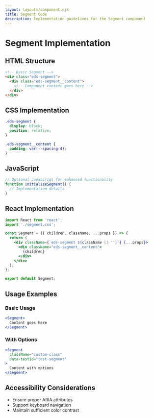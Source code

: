 ```yaml
---
layout: layouts/component.njk
title: Segment Code
description: Implementation guidelines for the Segment component
---
```


# Segment Implementation

## HTML Structure

```html
<!-- Basic Segment -->
<div class="eds-segment">
  <div class="eds-segment__content">
    <!-- Component content goes here -->
  </div>
</div>
```

## CSS Implementation

```css
.eds-segment {
  display: block;
  position: relative;
}

.eds-segment__content {
  padding: var(--spacing-4);
}
```

## JavaScript

```javascript
// Optional JavaScript for enhanced functionality
function initializeSegment() {
  // Implementation details
}
```

## React Implementation

```jsx
import React from 'react';
import './segment.css';

const Segment = ({ children, className, ...props }) => {
  return (
    <div className={`eds-segment ${className || ''}`} {...props}>
      <div className="eds-segment__content">
        {children}
      </div>
    </div>
  );
};

export default Segment;
```

## Usage Examples

### Basic Usage

```jsx
<Segment>
  Content goes here
</Segment>
```

### With Options

```jsx
<Segment 
  className="custom-class"
  data-testid="test-segment"
>
  Content with options
</Segment>
```

## Accessibility Considerations

- Ensure proper ARIA attributes
- Support keyboard navigation
- Maintain sufficient color contrast
